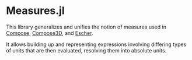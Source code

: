 
# Measures.jl

This library generalizes and unifies the notion of measures used in
[Compose](https://github.com/dcjones/Compose.jl),
[Compose3D](https://github.com/rohitvarkey/Compose3D.jl),
and [Escher](https://github.com/shashi/Escher.jl).

It allows building up and representing expressions involving differing types of
units that are then evaluated, resolving them into absolute units.

